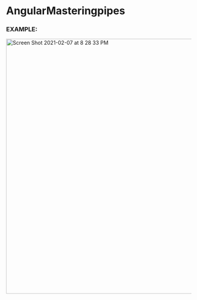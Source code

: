 # AngularMasteringpipes

### EXAMPLE:

<img width="692" alt="Screen Shot 2021-02-07 at 8 28 33 PM" src="https://user-images.githubusercontent.com/44812411/107157209-24904900-6983-11eb-9fce-d9454328607c.png">
